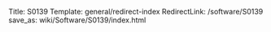 Title: S0139
Template: general/redirect-index
RedirectLink: /software/S0139
save_as: wiki/Software/S0139/index.html